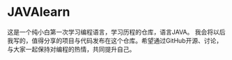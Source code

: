 # JAVAlearn
这是一个纯小白第一次学习编程语言，学习历程的仓库，语言JAVA。
我会将以后我写的，值得分享的项目与代码发布在这个仓库。希望通过GitHub开源、讨论，与大家一起保持对编程的热情，共同提升自己。
